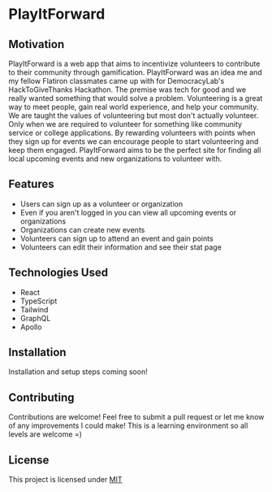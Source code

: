 # PlayItForward

## Motivation

PlayItForward is a web app that aims to incentivize volunteers to contribute to their community through gamification. PlayItForward was an idea me and my fellow Flatiron classmates came up with for DemocracyLab's HackToGiveThanks Hackathon. The premise was tech for good and we really wanted something that would solve a problem. Volunteering is a great way to meet people, gain real world experience, and help your community. We are taught the values of volunteering but most don't actually volunteer. Only when we are required to volunteer for something like community service or college applications. By rewarding volunteers with points when they sign up for events we can encourage people to start volunteering and keep them engaged. PlayItForward aims to be the perfect site for finding all local upcoming events and new organizations to volunteer with.

## Features

- Users can sign up as a volunteer or organization
- Even if you aren't logged in you can view all upcoming events or organizations
- Organizations can create new events
- Volunteers can sign up to attend an event and gain points
- Volunteers can edit their information and see their stat page

## Technologies Used 
- React 
- TypeScript
- Tailwind
- GraphQL
- Apollo

## Installation

Installation and setup steps coming soon!

## Contributing

Contributions are welcome! Feel free to submit a pull request or let me know of any improvements I could make! This is a learning environment so all levels are welcome =)

## License

This project is licensed under [MIT](https://choosealicense.com/licenses/mit/)
